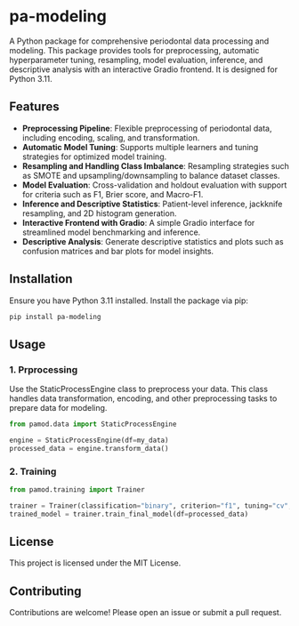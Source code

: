# pa-modeling

A Python package for comprehensive periodontal data processing and modeling. This package provides tools for preprocessing, automatic hyperparameter tuning, resampling, model evaluation, inference, and descriptive analysis with an interactive Gradio frontend. It is designed for Python 3.11.

## Features

- **Preprocessing Pipeline**: Flexible preprocessing of periodontal data, including encoding, scaling, and transformation.
- **Automatic Model Tuning**: Supports multiple learners and tuning strategies for optimized model training.
- **Resampling and Handling Class Imbalance**: Resampling strategies such as SMOTE and upsampling/downsampling to balance dataset classes.
- **Model Evaluation**: Cross-validation and holdout evaluation with support for criteria such as F1, Brier score, and Macro-F1.
- **Inference and Descriptive Statistics**: Patient-level inference, jackknife resampling, and 2D histogram generation.
- **Interactive Frontend with Gradio**: A simple Gradio interface for streamlined model benchmarking and inference.
- **Descriptive Analysis**: Generate descriptive statistics and plots such as confusion matrices and bar plots for model insights.

## Installation

Ensure you have Python 3.11 installed. Install the package via pip:

```bash
pip install pa-modeling
```

## Usage

### 1. Prprocessing

Use the StaticProcessEngine class to preprocess your data. This class handles data transformation, encoding, and other preprocessing tasks to prepare data for modeling.

```python
from pamod.data import StaticProcessEngine

engine = StaticProcessEngine(df=my_data)
processed_data = engine.transform_data()
```

### 2. Training

```python
from pamod.training import Trainer

trainer = Trainer(classification="binary", criterion="f1", tuning="cv", hpo="hebo")
trained_model = trainer.train_final_model(df=processed_data)
```

## License

This project is licensed under the MIT License.

## Contributing

Contributions are welcome! Please open an issue or submit a pull request.
